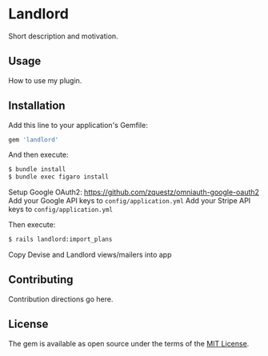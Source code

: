 # Landlord
Short description and motivation.

## Usage
How to use my plugin.

## Installation
Add this line to your application's Gemfile:

```ruby
gem 'landlord'
```

And then execute:
```bash
$ bundle install
$ bundle exec figaro install
```

Setup Google OAuth2: https://github.com/zquestz/omniauth-google-oauth2
Add your Google API keys to `config/application.yml`
Add your Stripe API keys to `config/application.yml`

Then execute:
```bash
$ rails landlord:import_plans
```

Copy Devise and Landlord views/mailers into app

## Contributing
Contribution directions go here.

## License
The gem is available as open source under the terms of the [MIT License](http://opensource.org/licenses/MIT).
